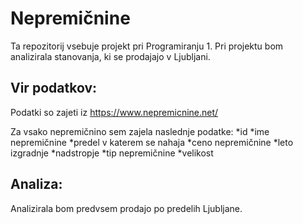 # Nepremičnine

Ta repozitorij vsebuje projekt pri Programiranju 1. Pri projektu bom analizirala stanovanja, ki se prodajajo v Ljubljani.

## Vir podatkov:

Podatki so zajeti iz  https://www.nepremicnine.net/

Za vsako nepremičnino sem zajela naslednje podatke:
*id
*ime nepremičnine
*predel v katerem se nahaja
*ceno nepremičnine
*leto izgradnje
*nadstropje
*tip nepremičnine
*velikost

## Analiza:

Analizirala bom predvsem prodajo po predelih Ljubljane.
